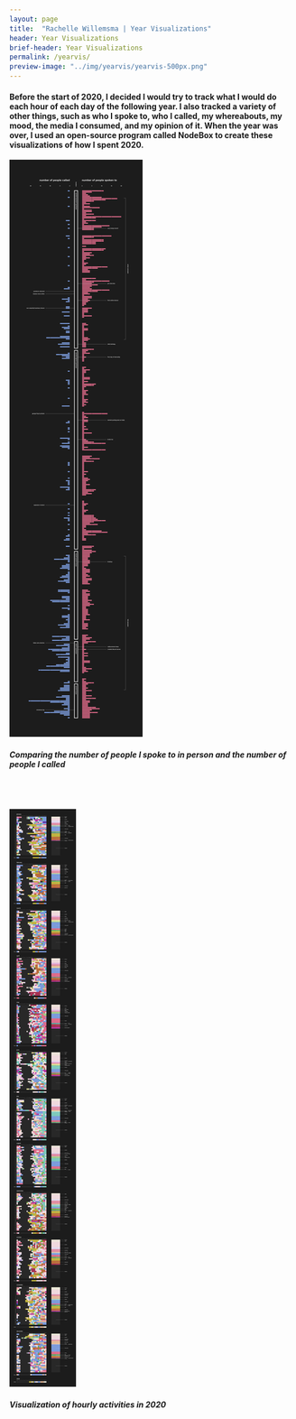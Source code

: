 ```yaml
---
layout: page
title:  "Rachelle Willemsma | Year Visualizations"
header: Year Visualizations
brief-header: Year Visualizations
permalink: /yearvis/
preview-image: "../img/yearvis/yearvis-500px.png"
---
```


#### Before the start of 2020, I decided I would try to track what I would do each hour of each day of the following year. I also tracked a variety of other things, such as who I spoke to, who I called, my whereabouts, my mood, the media I consumed, and my opinion of it. When the year was over, I used an open-source program called NodeBox to create these visualizations of how I spent 2020.

![Endangered Languages Inner Spread](../img/yearvis/yearvis-people.png)

##### Comparing the number of people I spoke to in person and the number of people I called
<br>
<br>

![Visualization of Hourly Activities](../img/yearvis/yearvis-hours.png)

##### Visualization of hourly activities in 2020